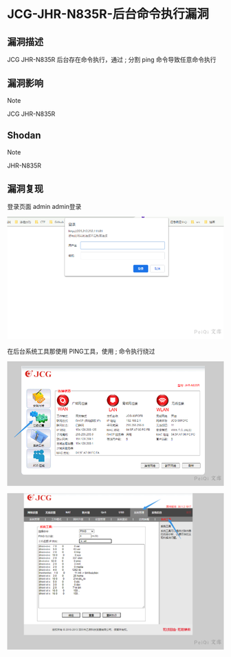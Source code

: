 # JCG-JHR-N835R-后台命令执行漏洞

## 漏洞描述

JCG JHR-N835R 后台存在命令执行，通过 ; 分割 ping 命令导致任意命令执行

## 漏洞影响

> [!NOTE]
>
> JCG JHR-N835R

## Shodan

> [!NOTE]
>
> JHR-N835R

## 漏洞复现

登录页面 admin admin登录

![](JCG-JHR-N835R-后台命令执行漏洞.assets/1627363617998795.jpg)

在后台系统工具那使用 PING工具，使用 ; 命令执行绕过

![](JCG-JHR-N835R-后台命令执行漏洞.assets/1627363618320132.jpg)

![](JCG-JHR-N835R-后台命令执行漏洞.assets/16273636186147351.jpg)